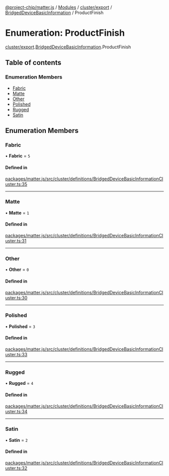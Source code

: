 [@project-chip/matter.js](../README.md) / [Modules](../modules.md) / [cluster/export](../modules/cluster_export.md) / [BridgedDeviceBasicInformation](../modules/cluster_export.BridgedDeviceBasicInformation.md) / ProductFinish

# Enumeration: ProductFinish

[cluster/export](../modules/cluster_export.md).[BridgedDeviceBasicInformation](../modules/cluster_export.BridgedDeviceBasicInformation.md).ProductFinish

## Table of contents

### Enumeration Members

- [Fabric](cluster_export.BridgedDeviceBasicInformation.ProductFinish.md#fabric)
- [Matte](cluster_export.BridgedDeviceBasicInformation.ProductFinish.md#matte)
- [Other](cluster_export.BridgedDeviceBasicInformation.ProductFinish.md#other)
- [Polished](cluster_export.BridgedDeviceBasicInformation.ProductFinish.md#polished)
- [Rugged](cluster_export.BridgedDeviceBasicInformation.ProductFinish.md#rugged)
- [Satin](cluster_export.BridgedDeviceBasicInformation.ProductFinish.md#satin)

## Enumeration Members

### Fabric

• **Fabric** = ``5``

#### Defined in

[packages/matter.js/src/cluster/definitions/BridgedDeviceBasicInformationCluster.ts:35](https://github.com/project-chip/matter.js/blob/be83914/packages/matter.js/src/cluster/definitions/BridgedDeviceBasicInformationCluster.ts#L35)

___

### Matte

• **Matte** = ``1``

#### Defined in

[packages/matter.js/src/cluster/definitions/BridgedDeviceBasicInformationCluster.ts:31](https://github.com/project-chip/matter.js/blob/be83914/packages/matter.js/src/cluster/definitions/BridgedDeviceBasicInformationCluster.ts#L31)

___

### Other

• **Other** = ``0``

#### Defined in

[packages/matter.js/src/cluster/definitions/BridgedDeviceBasicInformationCluster.ts:30](https://github.com/project-chip/matter.js/blob/be83914/packages/matter.js/src/cluster/definitions/BridgedDeviceBasicInformationCluster.ts#L30)

___

### Polished

• **Polished** = ``3``

#### Defined in

[packages/matter.js/src/cluster/definitions/BridgedDeviceBasicInformationCluster.ts:33](https://github.com/project-chip/matter.js/blob/be83914/packages/matter.js/src/cluster/definitions/BridgedDeviceBasicInformationCluster.ts#L33)

___

### Rugged

• **Rugged** = ``4``

#### Defined in

[packages/matter.js/src/cluster/definitions/BridgedDeviceBasicInformationCluster.ts:34](https://github.com/project-chip/matter.js/blob/be83914/packages/matter.js/src/cluster/definitions/BridgedDeviceBasicInformationCluster.ts#L34)

___

### Satin

• **Satin** = ``2``

#### Defined in

[packages/matter.js/src/cluster/definitions/BridgedDeviceBasicInformationCluster.ts:32](https://github.com/project-chip/matter.js/blob/be83914/packages/matter.js/src/cluster/definitions/BridgedDeviceBasicInformationCluster.ts#L32)
